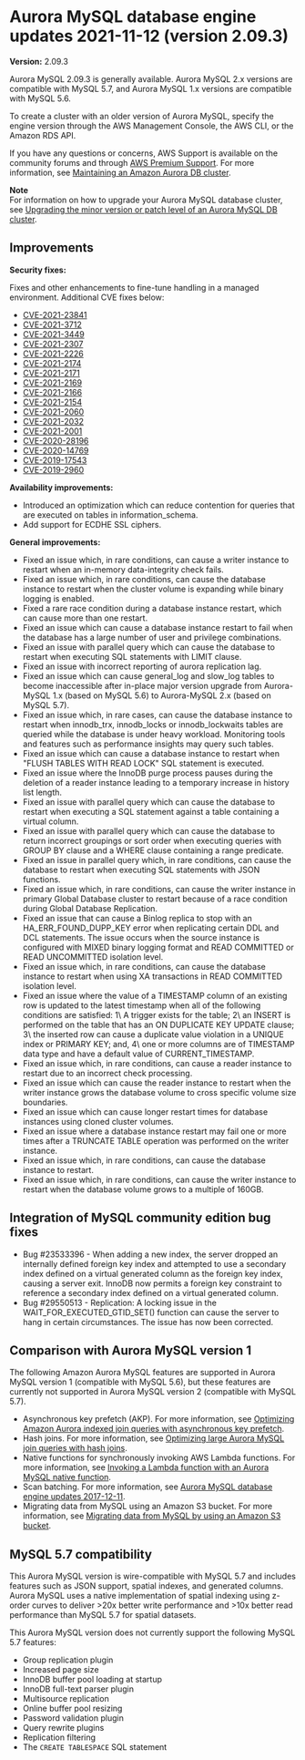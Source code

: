 # Aurora MySQL database engine updates 2021\-11\-12 \(version 2\.09\.3\)<a name="AuroraMySQL.Updates.2093"></a>

 **Version:** 2\.09\.3 

 Aurora MySQL 2\.09\.3 is generally available\. Aurora MySQL 2\.x versions are compatible with MySQL 5\.7, and Aurora MySQL 1\.x versions are compatible with MySQL 5\.6\. 

 To create a cluster with an older version of Aurora MySQL, specify the engine version through the AWS Management Console, the AWS CLI, or the Amazon RDS API\. 

 If you have any questions or concerns, AWS Support is available on the community forums and through [AWS Premium Support](http://aws.amazon.com/support)\. For more information, see [Maintaining an Amazon Aurora DB cluster](USER_UpgradeDBInstance.Maintenance.md)\. 

**Note**  
 For information on how to upgrade your Aurora MySQL database cluster, see [Upgrading the minor version or patch level of an Aurora MySQL DB cluster](AuroraMySQL.Updates.Patching.md)\. 

## Improvements<a name="AuroraMySQL.Updates.2093.Improvements"></a>

 **Security fixes:** 

 Fixes and other enhancements to fine\-tune handling in a managed environment\. Additional CVE fixes below: 
+  [CVE\-2021\-23841](https://cve.mitre.org/cgi-bin/cvename.cgi?name=CVE-2021-23841) 
+  [CVE\-2021\-3712](https://cve.mitre.org/cgi-bin/cvename.cgi?name=CVE-2021-3712) 
+  [CVE\-2021\-3449](https://cve.mitre.org/cgi-bin/cvename.cgi?name=CVE-2021-3449) 
+  [CVE\-2021\-2307](https://cve.mitre.org/cgi-bin/cvename.cgi?name=CVE-2021-2307) 
+  [CVE\-2021\-2226](https://cve.mitre.org/cgi-bin/cvename.cgi?name=CVE-2021-2226) 
+  [CVE\-2021\-2174](https://cve.mitre.org/cgi-bin/cvename.cgi?name=CVE-2021-2174) 
+  [CVE\-2021\-2171](https://cve.mitre.org/cgi-bin/cvename.cgi?name=CVE-2021-2171) 
+  [CVE\-2021\-2169](https://cve.mitre.org/cgi-bin/cvename.cgi?name=CVE-2021-2169) 
+  [CVE\-2021\-2166](https://cve.mitre.org/cgi-bin/cvename.cgi?name=CVE-2021-2166) 
+  [CVE\-2021\-2154](https://cve.mitre.org/cgi-bin/cvename.cgi?name=CVE-2021-2154) 
+  [CVE\-2021\-2060](https://cve.mitre.org/cgi-bin/cvename.cgi?name=CVE-2021-2060) 
+  [CVE\-2021\-2032](https://cve.mitre.org/cgi-bin/cvename.cgi?name=CVE-2021-2032) 
+  [CVE\-2021\-2001](https://cve.mitre.org/cgi-bin/cvename.cgi?name=CVE-2021-2001) 
+  [CVE\-2020\-28196](https://cve.mitre.org/cgi-bin/cvename.cgi?name=CVE-2020-28196) 
+  [CVE\-2020\-14769](https://cve.mitre.org/cgi-bin/cvename.cgi?name=CVE-2020-14769) 
+  [CVE\-2019\-17543](https://cve.mitre.org/cgi-bin/cvename.cgi?name=CVE-2019-17543) 
+  [CVE\-2019\-2960](https://cve.mitre.org/cgi-bin/cvename.cgi?name=CVE-CVE-2019-2960) 

 **Availability improvements:** 
+ Introduced an optimization which can reduce contention for queries that are executed on tables in information\_schema\.
+  Add support for ECDHE SSL ciphers\. 

 **General improvements:** 
+ Fixed an issue which, in rare conditions, can cause a writer instance to restart when an in\-memory data\-integrity check fails\. 
+ Fixed an issue which, in rare conditions, can cause the database instance to restart when the cluster volume is expanding while binary logging is enabled\.
+ Fixed a rare race condition during a database instance restart, which can cause more than one restart\.
+ Fixed an issue which can cause a database instance restart to fail when the database has a large number of user and privilege combinations\.
+ Fixed an issue with parallel query which can cause the database to restart when executing SQL statements with LIMIT clause\.
+ Fixed an issue with incorrect reporting of aurora replication lag\.
+ Fixed an issue which can cause general\_log and slow\_log tables to become inaccessible after in\-place major version upgrade from Aurora\-MySQL 1\.x \(based on MySQL 5\.6\) to Aurora\-MySQL 2\.x \(based on MySQL 5\.7\)\.
+ Fixed an issue which, in rare cases, can cause the database instance to restart when innodb\_trx, innodb\_locks or innodb\_lockwaits tables are queried while the database is under heavy workload\. Monitoring tools and features such as performance insights may query such tables\.
+ Fixed an issue which can cause a database instance to restart when "FLUSH TABLES WITH READ LOCK" SQL statement is executed\.
+ Fixed an issue where the InnoDB purge process pauses during the deletion of a reader instance leading to a temporary increase in history list length\.
+ Fixed an issue with parallel query which can cause the database to restart when executing a SQL statement against a table containing a virtual column\.
+ Fixed an issue with parallel query which can cause the database to return incorrect groupings or sort order when executing queries with GROUP BY clause and a WHERE clause containing a range predicate\.
+ Fixed an issue in parallel query which, in rare conditions, can cause the database to restart when executing SQL statements with JSON functions\.
+ Fixed an issue which, in rare conditions, can cause the writer instance in primary Global Database cluster to restart because of a race condition during Global Database Replication\.
+ Fixed an issue that can cause a Binlog replica to stop with an HA\_ERR\_FOUND\_DUPP\_KEY error when replicating certain DDL and DCL statements\. The issue occurs when the source instance is configured with MIXED binary logging format and READ COMMITTED or READ UNCOMMITTED isolation level\.
+ Fixed an issue which, in rare conditions, can cause the database instance to restart when using XA transactions in READ COMMITTED isolation level\.
+ Fixed an issue where the value of a TIMESTAMP column of an existing row is updated to the latest timestamp when all of the following conditions are satisfied: 1\\ A trigger exists for the table; 2\\ an INSERT is performed on the table that has an ON DUPLICATE KEY UPDATE clause; 3\\ the inserted row can cause a duplicate value violation in a UNIQUE index or PRIMARY KEY; and, 4\\ one or more columns are of TIMESTAMP data type and have a default value of CURRENT\_TIMESTAMP\.
+ Fixed an issue which, in rare conditions, can cause a reader instance to restart due to an incorrect check processing\.
+ Fixed an issue which can cause the reader instance to restart when the writer instance grows the database volume to cross specific volume size boundaries\.
+ Fixed an issue which can cause longer restart times for database instances using cloned cluster volumes\.
+ Fixed an issue where a database instance restart may fail one or more times after a TRUNCATE TABLE operation was performed on the writer instance\.
+ Fixed an issue which, in rare conditions, can cause the database instance to restart\.
+ Fixed an issue which, in rare conditions, can cause the writer instance to restart when the database volume grows to a multiple of 160GB\.

## Integration of MySQL community edition bug fixes<a name="AuroraMySQL.Updates.2093.Patches"></a>
+ Bug \#23533396 \- When adding a new index, the server dropped an internally defined foreign key index and attempted to use a secondary index defined on a virtual generated column as the foreign key index, causing a server exit\. InnoDB now permits a foreign key constraint to reference a secondary index defined on a virtual generated column\.
+ Bug \#29550513 \- Replication: A locking issue in the WAIT\_FOR\_EXECUTED\_GTID\_SET\(\) function can cause the server to hang in certain circumstances\. The issue has now been corrected\.

## Comparison with Aurora MySQL version 1<a name="AuroraMySQL.Updates.2093.Compare56"></a>

The following Amazon Aurora MySQL features are supported in Aurora MySQL version 1 \(compatible with MySQL 5\.6\), but these features are currently not supported in Aurora MySQL version 2 \(compatible with MySQL 5\.7\)\.
+ Asynchronous key prefetch \(AKP\)\. For more information, see [Optimizing Amazon Aurora indexed join queries with asynchronous key prefetch](AuroraMySQL.BestPractices.md#Aurora.BestPractices.AKP)\.
+ Hash joins\. For more information, see [Optimizing large Aurora MySQL join queries with hash joins](AuroraMySQL.BestPractices.md#Aurora.BestPractices.HashJoin)\.
+ Native functions for synchronously invoking AWS Lambda functions\. For more information, see [Invoking a Lambda function with an Aurora MySQL native function](AuroraMySQL.Integrating.Lambda.md#AuroraMySQL.Integrating.NativeLambda)\.
+ Scan batching\. For more information, see [Aurora MySQL database engine updates 2017\-12\-11](AuroraMySQL.Updates.20171211.md)\.
+ Migrating data from MySQL using an Amazon S3 bucket\. For more information, see [Migrating data from MySQL by using an Amazon S3 bucket](AuroraMySQL.Migrating.ExtMySQL.md#AuroraMySQL.Migrating.ExtMySQL.S3)\.

## MySQL 5\.7 compatibility<a name="AuroraMySQL.Updates.2093.Compatibility"></a>

This Aurora MySQL version is wire\-compatible with MySQL 5\.7 and includes features such as JSON support, spatial indexes, and generated columns\. Aurora MySQL uses a native implementation of spatial indexing using z\-order curves to deliver >20x better write performance and >10x better read performance than MySQL 5\.7 for spatial datasets\.

This Aurora MySQL version does not currently support the following MySQL 5\.7 features:
+ Group replication plugin
+ Increased page size
+ InnoDB buffer pool loading at startup
+ InnoDB full\-text parser plugin
+ Multisource replication
+ Online buffer pool resizing
+ Password validation plugin
+ Query rewrite plugins
+ Replication filtering
+ The `CREATE TABLESPACE` SQL statement